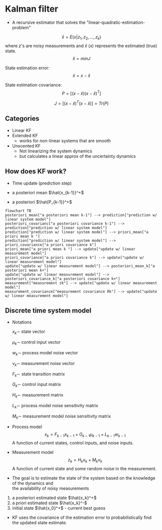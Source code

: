 # Kalman filter
* A recursive estimator that solves the "linear-quadratic-estimation-problem"

$$ \hat{x} = E(x|z_1, z_2, ...,z_k) $$
where $z$'s are noisy measurements and $\hat{x}$ ($x$) represents the estimated (true) state. 
$$ \hat{x} = min J $$



State estimation error:
$$\tilde{x} = x - \hat{x}$$

State estimation covariance:
$$ P = [(x - \hat{x}) (x - \hat{x})^T]$$

$$ J = [(x - \hat{x})^T (x - \hat{x})] = Tr(P)$$

## Categories
* Linear KF
* Extended KF 
  - works for non-linear systems that are smooth 
* Unscented KF
  - Not linearizing the system dynamics
  - but calculates a linear approx of the uncertainty dynamics 

## How does KF work? 
* Time update (prediction step)

* a posteriori mean $\hat{x_{k-1}}^+$
* a posteriori  $\hat{P_{k-1}}^+$ 
```mermaid
flowchart TB
posteriori_mean["a posteriori mean k-1"] --> prediction["prediction w/ linear system model"]
posteriori_covarianc["a posteriori covariance k-1"] --> prediction["prediction w/ linear system model"]
prediction["prediction w/ linear system model"] --> priori_mean["a priori mean k "]
prediction["prediction w/ linear system model"] --> priori_covariance["a priori covariance k"]
priori_mean["a priori mean k "] --> update["update w/ linear measurement model"]
priori_covariance["a priori covariance k"] --> update["update w/ linear measurement model"]
update["update w/ linear measurement model"] --> posteriori_mean_k["a posteriori mean k+"] 
update["update w/ linear measurement model"] --> posteriori_covariance_k["a posteriori covariance k+"] 
measurement["measurement zk"] --> update["update w/ linear measurement model"] 
measurement_covariance["measurement covariance Rk"] --> update["update w/ linear measurement model"] 
```

## Discrete time system model
* Notations
  
  $x_k \sim$  state vector

  $\mu_k \sim$  control input vector
  
  $w_k \sim$ process model noise vector

  $v_k \sim$ measurement noise vector 

  $F_k \sim$ state transition matrix 

  $G_k \sim$ control input matrix 

  $H_k \sim$ measurement matrix 

  $L_k \sim$ process model noise sensitivity matrix 

  $M_k \sim$  measurement model noise sensitivity matrix 
* Process model
  $$ x_k = F_{k-1} x_{k-1} + G_{k-1} \mu_{k-1} + L_{k-1} w_{k-1} $$
  A function of current states, control inputs, and noise inputs. 
* Measurement model 
  $$ z_k = H_k x_k + M_k v_k $$
  A function of current state and some random noise in the measurement. 
* The goal is to estimate the state of the system based on the knowledge of the dynamics and \
the availability of noisy measurements 

1. a posteriori estimated state $\hat{x_k}^+$
2. a priori estimated state $\hat{x_k}^-$
3. initial state $\hat{x_0}^+$ - current best guess 

* KF uses the covariance of the estimation error to probabilistically find the updated state estimate. 
